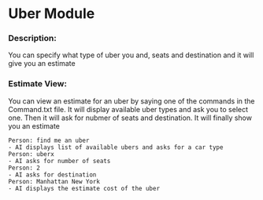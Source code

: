 # Uber Module

### Description:
You can specify what type of uber you and, seats and destination and it will give you an estimate

### Estimate View:
You can view an estimate for an uber by saying one of the commands in the Command.txt file. It will display available uber types and ask you to select one. Then it will ask for nubmer of seats and destination. It will finally show you an estimate
```
Person: find me an uber
- AI displays list of available ubers and asks for a car type
Person: uberx
- AI asks for number of seats
Person: 2
- AI asks for destination
Person: Manhattan New York
- AI displays the estimate cost of the uber
```
